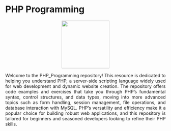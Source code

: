 # PHP Programming
<div align="center">
<img src="https://cdn.jsdelivr.net/gh/devicons/devicon@latest/icons/php/php-original.svg" width="150" height="auto">
</div>
<p align="justify">Welcome to the PHP_Programming repository! This resource is dedicated to helping you understand PHP, a server-side scripting language widely used for web development and dynamic website creation. The repository offers code examples and exercises that take you through PHP’s fundamental syntax, control structures, and data types, moving into more advanced topics such as form handling, session management, file operations, and database interaction with MySQL. PHP’s versatility and efficiency make it a popular choice for building robust web applications, and this repository is tailored for beginners and seasoned developers looking to refine their PHP skills.</p>
